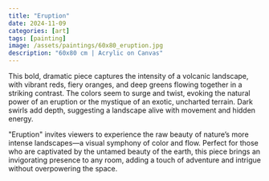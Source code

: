 ```yaml
---
title: "Eruption"
date: 2024-11-09
categories: [art]
tags: [painting]
image: /assets/paintings/60x80_eruption.jpg
description: "60x80 cm | Acrylic on Canvas"
---
```


This bold, dramatic piece captures the intensity of a volcanic landscape, with vibrant reds, fiery oranges, and deep greens flowing together in a striking contrast. The colors seem to surge and twist, evoking the natural power of an eruption or the mystique of an exotic, uncharted terrain. Dark swirls add depth, suggesting a landscape alive with movement and hidden energy.

"Eruption" invites viewers to experience the raw beauty of nature’s more intense landscapes—a visual symphony of color and flow. Perfect for those who are captivated by the untamed beauty of the earth, this piece brings an invigorating presence to any room, adding a touch of adventure and intrigue without overpowering the space.







